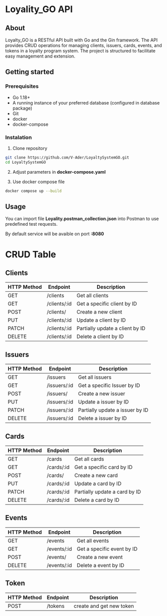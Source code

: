 # Loyality_GO API

## About
Loyalty_GO is a RESTful API built with Go and the Gin framework. The API provides CRUD operations for managing clients, issuers, cards, events, and tokens in a loyalty program system. The project is structured to facilitate easy management and extension.

## Getting started
### Prerequisites
- Go 1.18+
- A running instance of your preferred database (configured in database package)
- Git
- docker
- docker-compose

### Instalation
1. Clone repository
```bash
git clone https://github.com/V-Ader/LoyaltySystemGO.git
cd LoyaltySystemGO
```
2. Adjust parameters in __docker-compose.yaml__

3. Use docker compose file
```bash
docker compose up --build
```

## Usage
You can import file __Loyality.postman_collection.json__ into Postman to use predefined test requests. 

By default service will be avaible on port __:8080__

# CRUD Table

## Clients

| HTTP Method | Endpoint     | Description               |
|-------------|--------------|---------------------------|
| GET         | /clients     | Get all clients           |
| GET         | /clients/:id | Get a specific client by ID |
| POST        | /clients/    | Create a new client       |
| PUT         | /clients/:id | Update a client by ID     |
| PATCH       | /clients/:id | Partially update a client by ID |
| DELETE      | /clients/:id | Delete a client by ID     |

## Issuers

| HTTP Method | Endpoint     | Description               |
|-------------|--------------|---------------------------|
| GET         | /issuers     | Get all issuers           |
| GET         | /issuers/:id | Get a specific Issuer by ID |
| POST        | /issuers/    | Create a new issuer       |
| PUT         | /issuers/:id | Update a issuer by ID     |
| PATCH       | /issuers/:id | Partially update a issuer by ID |
| DELETE      | /issuers/:id | Delete a issuer by ID     |

## Cards

| HTTP Method | Endpoint     | Description               |
|-------------|--------------|---------------------------|
| GET         | /cards     | Get all cards           |
| GET         | /cards/:id | Get a specific card by ID |
| POST        | /cards/    | Create a new card       |
| PUT         | /cards/:id | Update a card by ID     |
| PATCH       | /cards/:id | Partially update a card by ID |
| DELETE      | /cards/:id | Delete a card by ID     |


## Events

| HTTP Method | Endpoint     | Description               |
|-------------|--------------|---------------------------|
| GET         | /events     | Get all events           |
| GET         | /events/:id | Get a specific event by ID |
| POST        | /events/    | Create a new event       |
| DELETE      | /events/:id | Delete a event by ID     |


## Token
| HTTP Method | Endpoint     | Description               |
|-------------|--------------|---------------------------|
| POST         | /tokens     | create and get new token           |